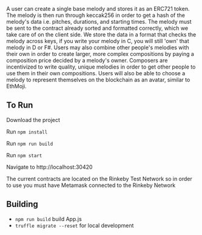 A user can create a single base melody and stores it as an ERC721 token. The melody is then run through keccak256 in order to get a hash of the melody's data i.e. pitches, durations, and starting times. The melody must be sent to the contract already sorted and formatted correctly, which we take care of on the client side. We store the data in a format that checks the melody across keys, if you write your melody in C, you will still 'own' that melody in D or F#. Users may also combine other people's melodies with their own in order to create larger, more complex compositions by paying a composition price decided by a melody's owner. Composers are incentivized to write quality, unique melodies in order to get other people to use them in their own compositions. Users will also be able to choose a melody to represent themselves on the blockchain as an avatar, similar to EthMoji.

## To Run
Download the project

Run `npm install`

Run `npm run build`

Run `npm start`

Navigate to http://localhost:30420

The current contracts are located on the Rinkeby Test Network so in order to use you must have Metamask connected to the Rinkeby Network


## Building

- `npm run build` build App.js
- `truffle migrate --reset` for local development
